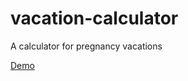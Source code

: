 # vacation-calculator

A calculator for pregnancy vacations

[Demo](https://hellholestudios.github.io/vacation-calculator/)

